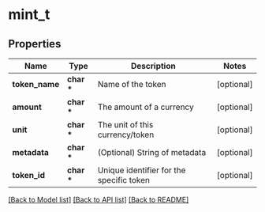 # mint_t

## Properties
Name | Type | Description | Notes
------------ | ------------- | ------------- | -------------
**token_name** | **char \*** | Name of the token | [optional] 
**amount** | **char \*** | The amount of a currency | [optional] 
**unit** | **char \*** | The unit of this currency/token | [optional] 
**metadata** | **char \*** | (Optional) String of metadata | [optional] 
**token_id** | **char \*** | Unique identifier for the specific token | [optional] 

[[Back to Model list]](../README.md#documentation-for-models) [[Back to API list]](../README.md#documentation-for-api-endpoints) [[Back to README]](../README.md)


